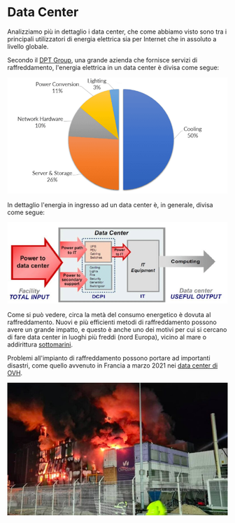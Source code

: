 # Data Center

Analizziamo più in dettaglio i data center, che come abbiamo visto sono tra i principali utilizzatori di energia elettrica sia per Internet che in assoluto a livello globale.

Secondo il [DPT Group](https://dptgroup.com/), una grande azienda che fornisce servizi di raffreddamento, l'energia elettrica in un data center è divisa come segue:

![Cooling](./assets/cooling-2.png)

In dettaglio l'energia in ingresso ad un data center è, in generale, divisa come segue:

![Cooling](./assets/cooling.png)

Come si può vedere, circa la metà del consumo energetico è dovuta al raffreddamento. Nuovi e più efficienti metodi di raffreddamento possono avere un grande impatto, e questo è anche uno dei motivi per cui si cercano di fare data center in luoghi più freddi (nord Europa), vicino al mare o addirittura [sottomarini](https://news.microsoft.com/source/features/sustainability/project-natick-underwater-datacenter/).

Problemi all'impianto di raffreddamento possono portare ad importanti disastri, come quello avvenuto in Francia a marzo 2021 nei [data center di OVH](https://news.microsoft.com/source/features/sustainability/project-natick-underwater-datacenter/).

![Data center Fire](./assets/ovh.jpg)

